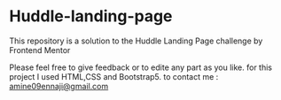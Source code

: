 # Huddle-landing-page
This repository is a solution to the Huddle Landing Page challenge by Frontend Mentor

Please feel free to give feedback or to edite any part as you like.
for this project I used HTML,CSS and Bootstrap5.
to contact me : amine09ennaji@gmail.com

